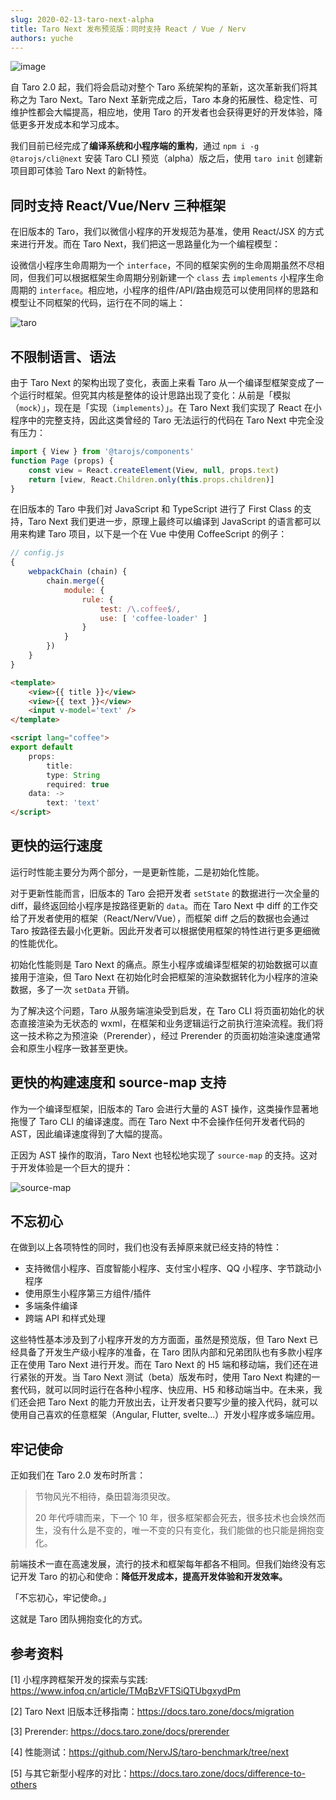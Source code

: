 ```yaml
---
slug: 2020-02-13-taro-next-alpha
title: Taro Next 发布预览版：同时支持 React / Vue / Nerv 
authors: yuche
---
```


![image](https://img14.360buyimg.com/ling/jfs/t1/103557/3/12087/1051626/5e44b357E4cab8765/d8c821c4a3e1060d.png)

自 Taro 2.0 起，我们将会启动对整个 Taro 系统架构的革新，这次革新我们将其称之为 Taro Next。Taro Next 革新完成之后，Taro 本身的拓展性、稳定性、可维护性都会大幅提高，相应地，使用 Taro 的开发者也会获得更好的开发体验，降低更多开发成本和学习成本。

我们目前已经完成了**编译系统和小程序端的重构**，通过 `npm i -g @tarojs/cli@next` 安装 Taro CLI 预览（alpha）版之后，使用 `taro init` 创建新项目即可体验 Taro Next 的新特性。

<!--truncate-->

## 同时支持 React/Vue/Nerv 三种框架

在旧版本的 Taro，我们以微信小程序的开发规范为基准，使用 React/JSX 的方式来进行开发。而在 Taro Next，我们把这一思路量化为一个编程模型：

设微信小程序生命周期为一个 `interface`，不同的框架实例的生命周期虽然不尽相同，但我们可以根据框架生命周期分别新建一个 `class` 去 `implements` 小程序生命周期的 `interface`。相应地，小程序的组件/API/路由规范可以使用同样的思路和模型让不同框架的代码，运行在不同的端上：

![taro](https://storage.jd.com/taro-source/taro-docs/WechatIMG1393.png)

## 不限制语言、语法

由于 Taro Next 的架构出现了变化，表面上来看 Taro 从一个编译型框架变成了一个运行时框架。但究其内核是整体的设计思路出现了变化：从前是「模拟（`mock`）」，现在是「实现（`implements`）」。在 Taro Next 我们实现了 React 在小程序中的完整支持，因此这类曾经的 Taro 无法运行的代码在 Taro Next 中完全没有压力：

```jsx
import { View } from '@tarojs/components'
function Page (props) {
    const view = React.createElement(View, null, props.text)
    return [view, React.Children.only(this.props.children)]
}
```

在旧版本的 Taro 中我们对 JavaScript 和 TypeScript 进行了 First Class 的支持，Taro Next 我们更进一步，原理上最终可以编译到 JavaScript 的语言都可以用来构建 Taro 项目，以下是一个在 Vue 中使用 CoffeeScript 的例子：

```js
// config.js
{
    webpackChain (chain) {
        chain.merge({
            module: {
                rule: {
                    test: /\.coffee$/,
                    use: [ 'coffee-loader' ]
                }
            }
        })
    }
}
```

```html
<template>
    <view>{{ title }}</view>
    <view>{{ text }}</view>
    <input v-model='text' />
</template>

<script lang="coffee">
export default
    props:
        title:
        type: String
        required: true
    data: ->
        text: 'text'
</script>
```

## 更快的运行速度

运行时性能主要分为两个部分，一是更新性能，二是初始化性能。

对于更新性能而言，旧版本的 Taro 会把开发者 `setState` 的数据进行一次全量的 diff，最终返回给小程序是按路径更新的 `data`。而在 Taro Next 中 diff 的工作交给了开发者使用的框架（React/Nerv/Vue），而框架 diff 之后的数据也会通过 Taro 按路径去最小化更新。因此开发者可以根据使用框架的特性进行更多更细微的性能优化。

初始化性能则是 Taro Next 的痛点。原生小程序或编译型框架的初始数据可以直接用于渲染，但 Taro Next 在初始化时会把框架的渲染数据转化为小程序的渲染数据，多了一次 `setData` 开销。

为了解决这个问题，Taro 从服务端渲染受到启发，在 Taro CLI 将页面初始化的状态直接渲染为无状态的 wxml，在框架和业务逻辑运行之前执行渲染流程。我们将这一技术称之为预渲染（Prerender），经过 Prerender 的页面初始渲染速度通常会和原生小程序一致甚至更快。

## 更快的构建速度和 source-map 支持

作为一个编译型框架，旧版本的 Taro 会进行大量的 AST 操作，这类操作显著地拖慢了 Taro CLI 的编译速度。而在 Taro Next 中不会操作任何开发者代码的 AST，因此编译速度得到了大幅的提高。

正因为 AST 操作的取消，Taro Next 也轻松地实现了 `source-map` 的支持。这对于开发体验是一个巨大的提升：

![source-map](https://storage.jd.com/taro-source/taro-docs/WechatIMG1402.png)

## 不忘初心

在做到以上各项特性的同时，我们也没有丢掉原来就已经支持的特性：

* 支持微信小程序、百度智能小程序、支付宝小程序、QQ 小程序、字节跳动小程序
* 使用原生小程序第三方组件/插件
* 多端条件编译
* 跨端 API 和样式处理

这些特性基本涉及到了小程序开发的方方面面，虽然是预览版，但 Taro Next 已经具备了开发生产级小程序的准备，在 Taro 团队内部和兄弟团队也有多款小程序正在使用 Taro Next 进行开发。而在 Taro Next 的 H5 端和移动端，我们还在进行紧张的开发。当 Taro Next 测试（beta）版发布时，使用 Taro Next 构建的一套代码，就可以同时运行在各种小程序、快应用、H5 和移动端当中。在未来，我们还会把 Taro Next 的能力开放出去，让开发者只要写少量的接入代码，就可以使用自己喜欢的任意框架（Angular, Flutter, svelte...）开发小程序或多端应用。

## 牢记使命

正如我们在 Taro 2.0 发布时所言：

> 节物风光不相待，桑田碧海须臾改。
>
> 20 年代呼啸而来，下一个 10 年，很多框架都会死去，很多技术也会焕然而生，没有什么是不变的，唯一不变的只有变化，我们能做的也只能是拥抱变化。

前端技术一直在高速发展，流行的技术和框架每年都各不相同。但我们始终没有忘记开发 Taro 的初心和使命：**降低开发成本，提高开发体验和开发效率。**

「不忘初心，牢记使命。」

这就是 Taro 团队拥抱变化的方式。

## 参考资料

[1] 小程序跨框架开发的探索与实践: https://www.infoq.cn/article/TMqBzVFTSiQTUbgxydPm

[2] Taro Next 旧版本迁移指南：https://docs.taro.zone/docs/migration

[3] Prerender: https://docs.taro.zone/docs/prerender

[4] 性能测试：https://github.com/NervJS/taro-benchmark/tree/next

[5] 与其它新型小程序的对比：https://docs.taro.zone/docs/difference-to-others
